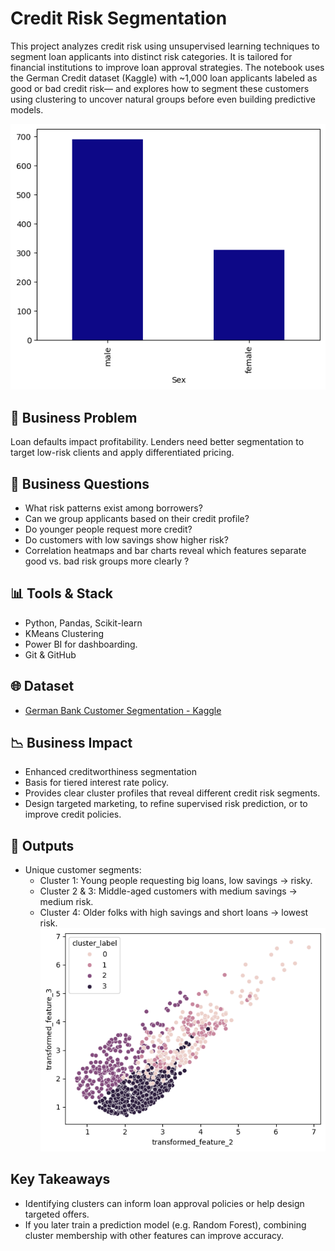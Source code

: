 # Credit Risk Segmentation

This project analyzes credit risk using unsupervised learning techniques to segment loan applicants into distinct risk categories. It is tailored for financial institutions to improve loan approval strategies. 
The notebook uses the German Credit dataset (Kaggle) with ~1,000 loan applicants labeled as good or bad credit risk— and explores how to segment these customers using clustering to uncover natural groups before even building predictive models. 

![](https://github.com/itsmearafik/Credit-Risk-Segmentation-Finance-/blob/main/assets/gender_distribution.png)

## 🔎 Business Problem

Loan defaults impact profitability. Lenders need better segmentation to target low-risk clients and apply differentiated pricing.

## 🔔 Business Questions

- What risk patterns exist among borrowers?
- Can we group applicants based on their credit profile?
- Do younger people request more credit?
- Do customers with low savings show higher risk?
- Correlation heatmaps and bar charts reveal which features separate good vs. bad risk groups more clearly ?


## 📊 Tools & Stack

- Python, Pandas, Scikit-learn
- KMeans Clustering
- Power BI for dashboarding.
- Git & GitHub

## 🌐 Dataset

- [German Bank Customer Segmentation - Kaggle ](https://www.kaggle.com/code/nitishviraktamath/german-bank-customer-segmentation/input)

## 📉 Business Impact

- Enhanced creditworthiness segmentation
- Basis for tiered interest rate policy.
- Provides clear cluster profiles that reveal different credit risk segments.
- Design targeted marketing, to refine supervised risk prediction, or to improve credit policies.

## 🔢 Outputs

- Unique customer segments:
  * Cluster 1: Young people requesting big loans, low savings → risky.
  * Cluster 2 & 3: Middle-aged customers with medium savings → medium risk.
  * Cluster 4: Older folks with high savings and short loans → lowest risk. <br>
![](https://github.com/itsmearafik/Credit-Risk-Segmentation-Finance-/blob/main/assets/cluster_analysis.png)

## Key Takeaways

- Identifying clusters can inform loan approval policies or help design targeted offers.
- If you later train a prediction model (e.g. Random Forest), combining cluster membership with other features can improve accuracy.

